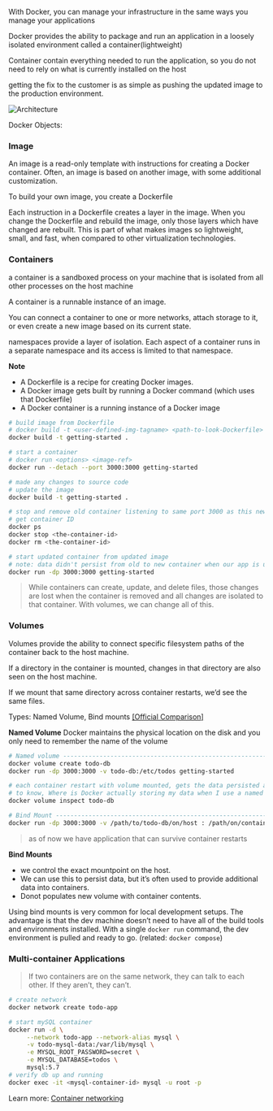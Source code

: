 With Docker, you can manage your infrastructure in the same ways you manage your applications

Docker provides the ability to package and run an application in a loosely isolated environment called a container(lightweight) 

Container contain everything needed to run the application, so you do not need to rely on what is currently installed on the host

getting the fix to the customer is as simple as pushing the updated image to the production environment.

![Architecture](https://docs.docker.com/engine/images/architecture.svg)

Docker Objects:

### Image
An image is a read-only template with instructions for creating a Docker container. Often, an image is based on another image, with some additional customization.

To build your own image, you create a Dockerfile

Each instruction in a Dockerfile creates a layer in the image. When you change the Dockerfile and rebuild the image, only those layers which have changed are rebuilt. This is part of what makes images so lightweight, small, and fast, when compared to other virtualization technologies.

### Containers

a container is a sandboxed process on your machine that is isolated from all other processes on the host machine

A container is a runnable instance of an image.

You can connect a container to one or more networks, attach storage to it, or even create a new image based on its current state.

namespaces provide a layer of isolation. Each aspect of a container runs in a separate namespace and its access is limited to that namespace.

**Note**
- A Dockerfile is a recipe for creating Docker images.
- A Docker image gets built by running a Docker command (which uses that Dockerfile)
- A Docker container is a running instance of a Docker image

```bash
# build image from Dockerfile
# docker build -t <user-defined-img-tagname> <path-to-look-Dockerfile>
docker build -t getting-started .

# start a container
# docker run <options> <image-ref>
docker run --detach --port 3000:3000 getting-started

# made any changes to source code
# update the image 
docker build -t getting-started .

# stop and remove old container listening to same port 3000 as this new one 
# get container ID
docker ps 
docker stop <the-container-id>
docker rm <the-container-id>

# start updated container from updated image
# note: data didn't persist from old to new container when our app is updated.
docker run -dp 3000:3000 getting-started
```

> While containers can create, update, and delete files, those changes are lost when the container is removed and all changes are isolated to that container. With volumes, we can change all of this.

### Volumes
Volumes provide the ability to connect specific filesystem paths of the container back to the host machine. 

If a directory in the container is mounted, changes in that directory are also seen on the host machine. 

If we mount that same directory across container restarts, we’d see the same files.

Types: Named Volume, Bind mounts [[Official Comparison]](https://docs.docker.com/get-started/06_bind_mounts/#quick-volume-type-comparisons)

**Named Volume**
Docker maintains the physical location on the disk and you only need to remember the name of the volume

```bash
# Named volume ---------------------------------------------------------------------------------
docker volume create todo-db
docker run -dp 3000:3000 -v todo-db:/etc/todos getting-started

# each container restart with volume mounted, gets the data persisted at that volume
# to know, Where is Docker actually storing my data when I use a named volume
docker volume inspect todo-db 

# Bind Mount ----------------------------------------------------------------------------------
docker run -dp 3000:3000 -v /path/to/todo-db/on/host : /path/on/container
```
> as of now we have application that can survive container restarts

**Bind Mounts**
- we control the exact mountpoint on the host.
- We can use this to persist data, but it’s often used to provide additional data into containers.
- Donot populates new volume with container contents.

Using bind mounts is very common for local development setups. The advantage is that the dev machine doesn’t need to have all of the build tools and environments installed. With a single `docker run` command, the dev environment is pulled and ready to go. (related: `docker compose`)


### Multi-container Applications

> If two containers are on the same network, they can talk to each other. If they aren’t, they can’t.

```bash
# create network
docker network create todo-app

# start mySQL container
docker run -d \
     --network todo-app --network-alias mysql \
     -v todo-mysql-data:/var/lib/mysql \
     -e MYSQL_ROOT_PASSWORD=secret \
     -e MYSQL_DATABASE=todos \
     mysql:5.7
# verify db up and running
docker exec -it <mysql-container-id> mysql -u root -p
```
Learn more: [Container networking](https://docs.docker.com/get-started/07_multi_container/)
